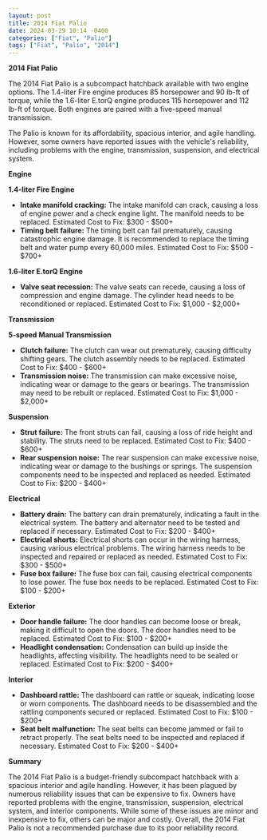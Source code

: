 ```yaml
---
layout: post
title: 2014 Fiat Palio
date: 2024-03-29 10:14 -0400
categories: ["Fiat", "Palio"]
tags: ["Fiat", "Palio", "2014"]
---
```

**2014 Fiat Palio**

The 2014 Fiat Palio is a subcompact hatchback available with two engine options. The 1.4-liter Fire engine produces 85 horsepower and 90 lb-ft of torque, while the 1.6-liter E.torQ engine produces 115 horsepower and 112 lb-ft of torque. Both engines are paired with a five-speed manual transmission.

The Palio is known for its affordability, spacious interior, and agile handling. However, some owners have reported issues with the vehicle's reliability, including problems with the engine, transmission, suspension, and electrical system.

**Engine**

**1.4-liter Fire Engine**

* **Intake manifold cracking:** The intake manifold can crack, causing a loss of engine power and a check engine light. The manifold needs to be replaced. Estimated Cost to Fix: $300 - $500+
* **Timing belt failure:** The timing belt can fail prematurely, causing catastrophic engine damage. It is recommended to replace the timing belt and water pump every 60,000 miles. Estimated Cost to Fix: $500 - $700+

**1.6-liter E.torQ Engine**

* **Valve seat recession:** The valve seats can recede, causing a loss of compression and engine damage. The cylinder head needs to be reconditioned or replaced. Estimated Cost to Fix: $1,000 - $2,000+

**Transmission**

**5-speed Manual Transmission**

* **Clutch failure:** The clutch can wear out prematurely, causing difficulty shifting gears. The clutch assembly needs to be replaced. Estimated Cost to Fix: $400 - $600+
* **Transmission noise:** The transmission can make excessive noise, indicating wear or damage to the gears or bearings. The transmission may need to be rebuilt or replaced. Estimated Cost to Fix: $1,000 - $2,000+

**Suspension**

* **Strut failure:** The front struts can fail, causing a loss of ride height and stability. The struts need to be replaced. Estimated Cost to Fix: $400 - $600+
* **Rear suspension noise:** The rear suspension can make excessive noise, indicating wear or damage to the bushings or springs. The suspension components need to be inspected and replaced as needed. Estimated Cost to Fix: $200 - $400+

**Electrical**

* **Battery drain:** The battery can drain prematurely, indicating a fault in the electrical system. The battery and alternator need to be tested and replaced if necessary. Estimated Cost to Fix: $200 - $400+
* **Electrical shorts:** Electrical shorts can occur in the wiring harness, causing various electrical problems. The wiring harness needs to be inspected and repaired or replaced as needed. Estimated Cost to Fix: $300 - $500+
* **Fuse box failure:** The fuse box can fail, causing electrical components to lose power. The fuse box needs to be replaced. Estimated Cost to Fix: $100 - $200+

**Exterior**

* **Door handle failure:** The door handles can become loose or break, making it difficult to open the doors. The door handles need to be replaced. Estimated Cost to Fix: $100 - $200+
* **Headlight condensation:** Condensation can build up inside the headlights, affecting visibility. The headlights need to be sealed or replaced. Estimated Cost to Fix: $200 - $400+

**Interior**

* **Dashboard rattle:** The dashboard can rattle or squeak, indicating loose or worn components. The dashboard needs to be disassembled and the rattling components secured or replaced. Estimated Cost to Fix: $100 - $200+
* **Seat belt malfunction:** The seat belts can become jammed or fail to retract properly. The seat belts need to be inspected and replaced if necessary. Estimated Cost to Fix: $200 - $400+

**Summary**

The 2014 Fiat Palio is a budget-friendly subcompact hatchback with a spacious interior and agile handling. However, it has been plagued by numerous reliability issues that can be expensive to fix. Owners have reported problems with the engine, transmission, suspension, electrical system, and interior components. While some of these issues are minor and inexpensive to fix, others can be major and costly. Overall, the 2014 Fiat Palio is not a recommended purchase due to its poor reliability record.
